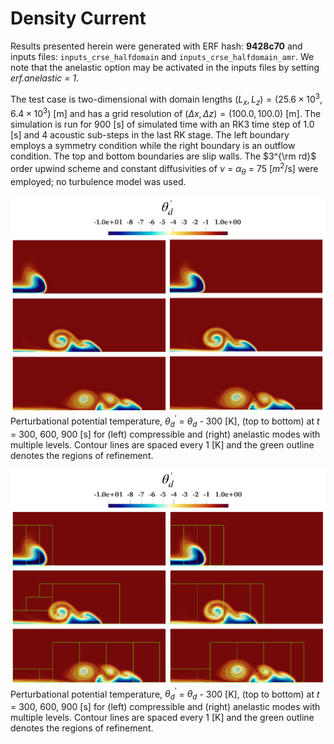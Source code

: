 # Density Current

Results presented herein were generated with ERF hash: **9428c70** and inputs files: `inputs_crse_halfdomain` and `inputs_crse_halfdomain_amr`. We note that the anelastic option may be activated in the inputs files by setting *erf.anelastic = 1*.
    
The test case is two-dimensional with domain lengths $(L_x, L_z) = (25.6\times 10^3, 6.4\times 10^3)$ [m] and has a grid resolution of $(\Delta x, \Delta z) = (100.0, 100.0)$ [m]. The simulation is run for 900 [s] of simulated time with an RK3 time step of 1.0 [s] and 4 acoustic sub-steps in the last RK stage. The left boundary employs a symmetry condition while the right boundary is an outflow condition. The top and bottom boundaries are slip walls. The $3^{\rm rd}$ order upwind scheme and constant diffusivities of $\nu$ = $\alpha_{\theta}$ = 75 [$m^2$/s] were employed; no turbulence model was used. 
    
![Compressible Vs Anelastic](Comp_vs_anel.png)
Perturbational potential temperature, $\theta_{d}^{\prime}$ = $\theta_{d}$ - 300 [K], (top to bottom) at $t$ = 300, 600, 900 [s] for (left) compressible and (right) anelastic modes with multiple levels. Contour lines are spaced every 1 [K] and the green outline denotes the regions of refinement.

![Compressible Vs Anelastic Multi-level](Comp_vs_anel_ML.png)
Perturbational potential temperature, $\theta_{d}^{\prime}$ = $\theta_{d}$ - 300 [K], (top to bottom) at $t$ = 300, 600, 900 [s] for (left) compressible and (right) anelastic modes with multiple levels. Contour lines are spaced every 1 [K] and the green outline denotes the regions of refinement.   

